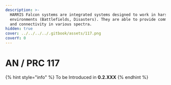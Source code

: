 ```yaml
---
description: >-
  HARRIS Falcon systems are integrated systems designed to work in harsh
  environments (Battlefields, Disasters). They are able to provide communication
  and connectivity in various spectra.
hidden: true
cover: ../../../../.gitbook/assets/117.png
coverY: 0
---
```


# AN / PRC 117

{% hint style="info" %}
To be Introduced in **0.2.XXX**
{% endhint %}
